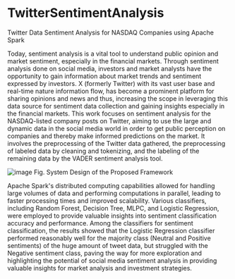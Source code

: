 # TwitterSentimentAnalysis
Twitter Data Sentiment Analysis for NASDAQ Companies using Apache Spark

Today, sentiment analysis is a vital tool to understand public opinion and market sentiment, especially in the financial markets. Through sentiment analysis done on social media, investors and market analysts have the opportunity to gain information about market trends and sentiment expressed by investors. X (formerly Twitter) with its vast user base and real-time nature information flow, has become a prominent platform for sharing opinions and news and thus, increasing the scope in leveraging this data source for sentiment data collection and gaining insights especially in the financial markets. This work focuses on sentiment analysis for the NASDAQ-listed company posts on Twitter, aiming to use the large and dynamic data in the social media world in order to get public perception on companies and thereby make informed predictions on the market. It involves the preprocessing of the Twitter data gathered, the preprocessing of labeled data by cleaning and tokenizing, and the labeling of the remaining data by the VADER sentiment analysis tool.

![image](https://github.com/user-attachments/assets/8e65615f-4f23-4b8e-be80-efc2d87b5b53)
Fig. System Design of the Proposed Framework

Apache Spark's distributed computing capabilities allowed for handling large volumes of data and performing computations in parallel, leading to faster processing times and improved scalability.
Various classifiers, including Random Forest, Decision Tree, MLPC, and Logistic Regression, were employed to provide valuable insights into sentiment classification accuracy and performance.
Among the classifiers for sentiment classification, the results showed that the Logistic Regression classifier performed reasonably well for the majority class (Neutral and Positive sentiments) of the huge amount of tweet data, but struggled with the Negative sentiment class, paving the way for more exploration and highlighting the potential of social media sentiment analysis in providing valuable insights for market analysis and investment strategies.

